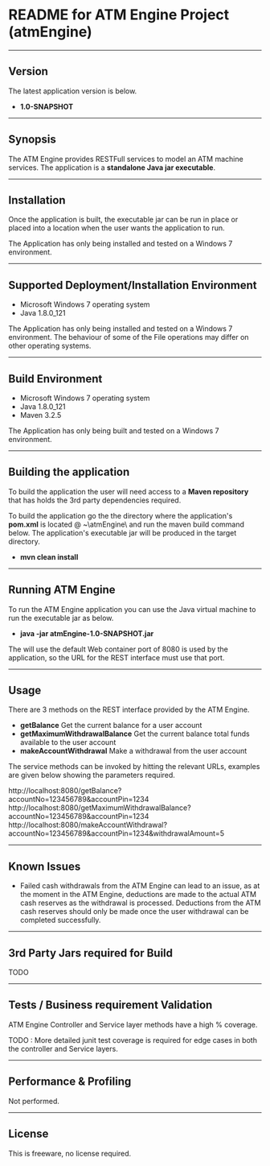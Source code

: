 README for ATM Engine Project (atmEngine)
==========================================
 
-------
Version
-------
The latest application version is below.

 - **1.0-SNAPSHOT**

----------------------
Synopsis
----------------------
The ATM Engine provides RESTFull services to model an ATM machine services. The application is a **standalone Java jar executable**.

----------------------
Installation
----------------------
Once the application is built, the executable jar can be run in place or placed into a location when the user wants the application to run.

The Application has only being installed and tested on a Windows 7 environment.

-----------------------------------------------
Supported Deployment/Installation Environment
------------------------------------------------
 - Microsoft Windows 7 operating system
 - Java 1.8.0_121

The Application has only being installed and tested on a Windows 7 environment. The behaviour of some of the
File operations may differ on other operating systems.

---------------------------------
Build Environment
---------------------------------
 - Microsoft Windows 7 operating system
 - Java 1.8.0_121
 - Maven 3.2.5

The Application has only being built and tested on a Windows 7 environment.

---------------------------------
Building the application
---------------------------------
To build the application the user will need access to a **Maven repository** that has holds the 3rd party 
dependencies required.

To build the application go the the directory where the application's **pom.xml** is located @ ~\atmEngine\ 
and run the maven build command below. The application's executable jar will be produced in the target directory. 

 - **mvn clean install**

-------------------------------------
Running ATM Engine
-------------------------------------
To run the ATM Engine application you can use the Java virtual machine to run the executable jar as below. 

 - **java -jar atmEngine-1.0-SNAPSHOT.jar**

The will use the default Web container port of 8080 is used by the application, so the URL for the REST interface must use that port.
 
----------------------
Usage
----------------------
There are 3 methods on the REST interface provided by the ATM Engine.

 - **getBalance** Get the current balance for a user account
 - **getMaximumWithdrawalBalance** Get the current balance total funds available to the user account
 - **makeAccountWithdrawal** Make a withdrawal from the user account

The service methods can be invoked by hitting the relevant URLs, examples are given below showing the parameters required.

http://localhost:8080/getBalance?accountNo=123456789&accountPin=1234
http://localhost:8080/getMaximumWithdrawalBalance?accountNo=123456789&accountPin=1234
http://localhost:8080/makeAccountWithdrawal?accountNo=123456789&accountPin=1234&withdrawalAmount=5

----------------------------------
Known Issues
----------------------------------
 - Failed cash withdrawals from the ATM Engine can lead to an issue, as at the moment in the ATM Engine, deductions are 
 made to the actual ATM cash reserves as the withdrawal is processed. Deductions from the ATM cash reserves 
 should only be made once the user withdrawal can be completed successfully.

----------------------------------
3rd Party Jars required for Build 
----------------------------------
TODO

-------------------------------------------
Tests / Business requirement Validation
-------------------------------------------
ATM Engine Controller and Service layer methods have a high % coverage.

TODO : More detailed junit test coverage is required for edge cases in both the controller and Service layers.

-------------------------
Performance & Profiling 
-------------------------
Not performed.

----------------------------------
License
----------------------------------
This is freeware, no license required.

